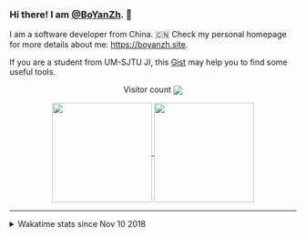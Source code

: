 ### Hi there! I am [@BoYanZh](https://github.com/BoYanZh). 👋

I am a software developer from China. 🇨🇳 Check my personal homepage for more details about me: <https://boyanzh.site>.

If you are a student from UM-SJTU JI, this [Gist](https://gist.github.com/BoYanZh/fc4469c20fd6adf42c212114532aaac0) may help you to find some useful tools.

<!--
**BoYanZh/BoYanZh** is a ✨ _special_ ✨ repository because its `README.md` (this file) appears on your GitHub profile.

Here are some ideas to get you started:

- 🔭 I’m currently working on ...
- 🌱 I’m currently learning ...
- 👯 I’m looking to collaborate on ...
- 🤔 I’m looking for help with ...
- 💬 Ask me about ...
- 📫 How to reach me: ...
- 😄 Pronouns: ...
- ⚡ Fun fact: ...
-->

<p align="center"> 
  Visitor count
  <a style="vertical-align:middle" href="https://profile-counter.glitch.me/BoYanZh/count.svg">
    <img src="https://profile-counter.glitch.me/BoYanZh/count.svg"/>
  </a>
</p>

<p align="center">
  <a href="https://github.com/anuraghazra/github-readme-stats">
    <img align="center" height="175" src="https://github-readme-stats.vercel.app/api?username=BoYanZh&show_icons=true&theme=dark&include_all_commits=true" />
  </a>
  <a href="https://github.com/anuraghazra/github-readme-stats">
    <img align="center" height="175" src="https://github-readme-stats.vercel.app/api/top-langs/?username=BoYanZh&layout=compact&theme=dark" />
  </a>
  <!--
  <br>
  <img src="http://github-readme-streak-stats.herokuapp.com?user=BoYanZh&theme=dark" align="center" />
  -->
</p>

<hr>

<details>
  <summary>Wakatime stats since Nov 10 2018</summary>
  <br><br>
  <a href="https://github.com/anuraghazra/github-readme-stats">
    <img align="center" src="https://github-readme-stats.vercel.app/api/wakatime?username=BoYanZh&layout=compact&theme=dark" />
  </a>
</details>
